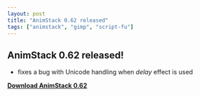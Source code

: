 ```yaml
---
layout: post
title: "AnimStack 0.62 released"
tags: ["animstack", "gimp", "script-fu"]
---
```


## AnimStack 0.62 released!

- fixes a bug with Unicode handling when *delay* effect is used

**[Download AnimStack 0.62](https://github.com/tshatrov/scriptfu/releases/download/animstack-0.62/animstack.scm)**
